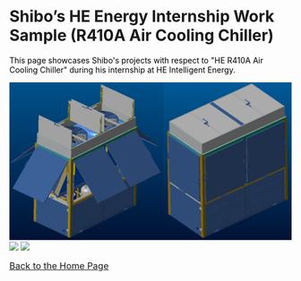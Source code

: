 # Shibo’s HE Energy Internship Work Sample (R410A Air Cooling Chiller)
<span style="color:black"> This page showcases Shibo's projects with respect to "HE R410A Air Cooling Chiller" during his internship at HE Intelligent Energy.</span><br> 

<img src="HE_Protective_Panel.png">

<img src="Gear_Showcase_2.png">
<img src="Gear_Showcase_3.png">


<span style="font-size:16px; color:blue">[Back to the Home Page](https://shibojia98.github.io/Portfolio/)</span>
